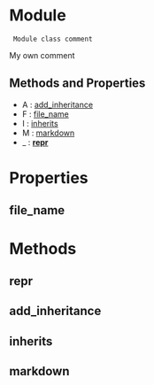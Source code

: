 # Module

     Module class comment
    



My own comment



## Methods and Properties
- A : [add_inheritance](#add_inheritance) 
- F : [file_name](#file_name) 
- I : [inherits](#inherits) 
- M : [markdown](#markdown) 
- _ : [__repr__](#__repr__) 

# Properties

## file_name





# Methods

## __repr__




## add_inheritance




## inherits




## markdown





